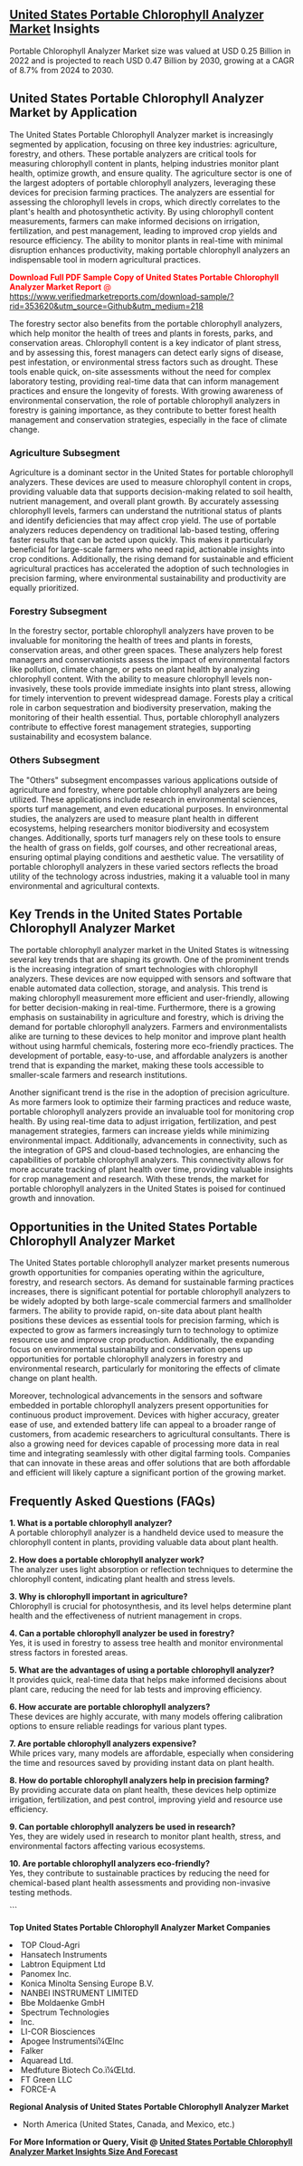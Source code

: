 <h2><a href="https://www.verifiedmarketreports.com/download-sample/?rid=353620&amp;utm_source=Github&amp;utm_medium=218" target="_blank">United States Portable Chlorophyll Analyzer Market</a> Insights</h2><p>Portable Chlorophyll Analyzer Market size was valued at USD 0.25 Billion in 2022 and is projected to reach USD 0.47 Billion by 2030, growing at a CAGR of 8.7% from 2024 to 2030.</p><p> <h2>United States Portable Chlorophyll Analyzer Market by Application</h2> <p>The United States Portable Chlorophyll Analyzer market is increasingly segmented by application, focusing on three key industries: agriculture, forestry, and others. These portable analyzers are critical tools for measuring chlorophyll content in plants, helping industries monitor plant health, optimize growth, and ensure quality. The agriculture sector is one of the largest adopters of portable chlorophyll analyzers, leveraging these devices for precision farming practices. The analyzers are essential for assessing the chlorophyll levels in crops, which directly correlates to the plant's health and photosynthetic activity. By using chlorophyll content measurements, farmers can make informed decisions on irrigation, fertilization, and pest management, leading to improved crop yields and resource efficiency. The ability to monitor plants in real-time with minimal disruption enhances productivity, making portable chlorophyll analyzers an indispensable tool in modern agricultural practices. <p><span class=""><span style="color: #ff0000;"><strong>Download Full PDF Sample Copy of United States Portable Chlorophyll Analyzer Market Report</strong> @ </span><a href="https://www.verifiedmarketreports.com/download-sample/?rid=353620&amp;utm_source=Github&amp;utm_medium=218" target="_blank">https://www.verifiedmarketreports.com/download-sample/?rid=353620&amp;utm_source=Github&amp;utm_medium=218</a></span></p> <p>The forestry sector also benefits from the portable chlorophyll analyzers, which help monitor the health of trees and plants in forests, parks, and conservation areas. Chlorophyll content is a key indicator of plant stress, and by assessing this, forest managers can detect early signs of disease, pest infestation, or environmental stress factors such as drought. These tools enable quick, on-site assessments without the need for complex laboratory testing, providing real-time data that can inform management practices and ensure the longevity of forests. With growing awareness of environmental conservation, the role of portable chlorophyll analyzers in forestry is gaining importance, as they contribute to better forest health management and conservation strategies, especially in the face of climate change. <h3>Agriculture Subsegment</h3> <p>Agriculture is a dominant sector in the United States for portable chlorophyll analyzers. These devices are used to measure chlorophyll content in crops, providing valuable data that supports decision-making related to soil health, nutrient management, and overall plant growth. By accurately assessing chlorophyll levels, farmers can understand the nutritional status of plants and identify deficiencies that may affect crop yield. The use of portable analyzers reduces dependency on traditional lab-based testing, offering faster results that can be acted upon quickly. This makes it particularly beneficial for large-scale farmers who need rapid, actionable insights into crop conditions. Additionally, the rising demand for sustainable and efficient agricultural practices has accelerated the adoption of such technologies in precision farming, where environmental sustainability and productivity are equally prioritized. <h3>Forestry Subsegment</h3> <p>In the forestry sector, portable chlorophyll analyzers have proven to be invaluable for monitoring the health of trees and plants in forests, conservation areas, and other green spaces. These analyzers help forest managers and conservationists assess the impact of environmental factors like pollution, climate change, or pests on plant health by analyzing chlorophyll content. With the ability to measure chlorophyll levels non-invasively, these tools provide immediate insights into plant stress, allowing for timely intervention to prevent widespread damage. Forests play a critical role in carbon sequestration and biodiversity preservation, making the monitoring of their health essential. Thus, portable chlorophyll analyzers contribute to effective forest management strategies, supporting sustainability and ecosystem balance. <h3>Others Subsegment</h3> <p>The "Others" subsegment encompasses various applications outside of agriculture and forestry, where portable chlorophyll analyzers are being utilized. These applications include research in environmental sciences, sports turf management, and even educational purposes. In environmental studies, the analyzers are used to measure plant health in different ecosystems, helping researchers monitor biodiversity and ecosystem changes. Additionally, sports turf managers rely on these tools to ensure the health of grass on fields, golf courses, and other recreational areas, ensuring optimal playing conditions and aesthetic value. The versatility of portable chlorophyll analyzers in these varied sectors reflects the broad utility of the technology across industries, making it a valuable tool in many environmental and agricultural contexts. <h2>Key Trends in the United States Portable Chlorophyll Analyzer Market</h2> <p>The portable chlorophyll analyzer market in the United States is witnessing several key trends that are shaping its growth. One of the prominent trends is the increasing integration of smart technologies with chlorophyll analyzers. These devices are now equipped with sensors and software that enable automated data collection, storage, and analysis. This trend is making chlorophyll measurement more efficient and user-friendly, allowing for better decision-making in real-time. Furthermore, there is a growing emphasis on sustainability in agriculture and forestry, which is driving the demand for portable chlorophyll analyzers. Farmers and environmentalists alike are turning to these devices to help monitor and improve plant health without using harmful chemicals, fostering more eco-friendly practices. The development of portable, easy-to-use, and affordable analyzers is another trend that is expanding the market, making these tools accessible to smaller-scale farmers and research institutions. <p>Another significant trend is the rise in the adoption of precision agriculture. As more farmers look to optimize their farming practices and reduce waste, portable chlorophyll analyzers provide an invaluable tool for monitoring crop health. By using real-time data to adjust irrigation, fertilization, and pest management strategies, farmers can increase yields while minimizing environmental impact. Additionally, advancements in connectivity, such as the integration of GPS and cloud-based technologies, are enhancing the capabilities of portable chlorophyll analyzers. This connectivity allows for more accurate tracking of plant health over time, providing valuable insights for crop management and research. With these trends, the market for portable chlorophyll analyzers in the United States is poised for continued growth and innovation. <h2>Opportunities in the United States Portable Chlorophyll Analyzer Market</h2> <p>The United States portable chlorophyll analyzer market presents numerous growth opportunities for companies operating within the agriculture, forestry, and research sectors. As demand for sustainable farming practices increases, there is significant potential for portable chlorophyll analyzers to be widely adopted by both large-scale commercial farmers and smallholder farmers. The ability to provide rapid, on-site data about plant health positions these devices as essential tools for precision farming, which is expected to grow as farmers increasingly turn to technology to optimize resource use and improve crop production. Additionally, the expanding focus on environmental sustainability and conservation opens up opportunities for portable chlorophyll analyzers in forestry and environmental research, particularly for monitoring the effects of climate change on plant health. <p>Moreover, technological advancements in the sensors and software embedded in portable chlorophyll analyzers present opportunities for continuous product improvement. Devices with higher accuracy, greater ease of use, and extended battery life can appeal to a broader range of customers, from academic researchers to agricultural consultants. There is also a growing need for devices capable of processing more data in real time and integrating seamlessly with other digital farming tools. Companies that can innovate in these areas and offer solutions that are both affordable and efficient will likely capture a significant portion of the growing market. <h2>Frequently Asked Questions (FAQs)</h2> <p><strong>1. What is a portable chlorophyll analyzer?</strong><br> A portable chlorophyll analyzer is a handheld device used to measure the chlorophyll content in plants, providing valuable data about plant health.</p> <p><strong>2. How does a portable chlorophyll analyzer work?</strong><br> The analyzer uses light absorption or reflection techniques to determine the chlorophyll content, indicating plant health and stress levels.</p> <p><strong>3. Why is chlorophyll important in agriculture?</strong><br> Chlorophyll is crucial for photosynthesis, and its level helps determine plant health and the effectiveness of nutrient management in crops.</p> <p><strong>4. Can a portable chlorophyll analyzer be used in forestry?</strong><br> Yes, it is used in forestry to assess tree health and monitor environmental stress factors in forested areas.</p> <p><strong>5. What are the advantages of using a portable chlorophyll analyzer?</strong><br> It provides quick, real-time data that helps make informed decisions about plant care, reducing the need for lab tests and improving efficiency.</p> <p><strong>6. How accurate are portable chlorophyll analyzers?</strong><br> These devices are highly accurate, with many models offering calibration options to ensure reliable readings for various plant types.</p> <p><strong>7. Are portable chlorophyll analyzers expensive?</strong><br> While prices vary, many models are affordable, especially when considering the time and resources saved by providing instant data on plant health.</p> <p><strong>8. How do portable chlorophyll analyzers help in precision farming?</strong><br> By providing accurate data on plant health, these devices help optimize irrigation, fertilization, and pest control, improving yield and resource use efficiency.</p> <p><strong>9. Can portable chlorophyll analyzers be used in research?</strong><br> Yes, they are widely used in research to monitor plant health, stress, and environmental factors affecting various ecosystems.</p> <p><strong>10. Are portable chlorophyll analyzers eco-friendly?</strong><br> Yes, they contribute to sustainable practices by reducing the need for chemical-based plant health assessments and providing non-invasive testing methods.</p> ```</p><p><strong>Top United States Portable Chlorophyll Analyzer Market Companies</strong></p><div data-test-id=""><p><li>TOP Cloud-Agri</li><li> Hansatech Instruments</li><li> Labtron Equipment Ltd</li><li> Panomex Inc.</li><li> Konica Minolta Sensing Europe B.V.</li><li> NANBEI INSTRUMENT LIMITED</li><li> Bbe Moldaenke GmbH</li><li> Spectrum Technologies</li><li> Inc.</li><li> LI-COR Biosciences</li><li> Apogee Instrumentsï¼ŒInc</li><li> Falker</li><li> Aquaread Ltd.</li><li> Medfuture Biotech Co.ï¼ŒLtd.</li><li> FT Green LLC</li><li> FORCE-A</li></p><div><strong>Regional Analysis of&nbsp;United States Portable Chlorophyll Analyzer Market</strong></div><ul><li dir="ltr"><p dir="ltr">North America&nbsp;(United States, Canada, and Mexico, etc.)</p></li></ul><p><strong>For More Information or Query, Visit @&nbsp;</strong><strong><a href="https://www.verifiedmarketreports.com/product/portable-chlorophyll-analyzer-market/?utm_source=Github&amp;utm_medium=218" target="_blank">United States Portable Chlorophyll Analyzer Market Insights Size And Forecast</a></strong></p></div>
